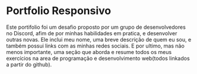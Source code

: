 # Portfolio Responsivo

Este portifolio foi um desafio proposto por um grupo de desenvolvedores no Discord, afim de por minhas habilidades em pratica, e desenvolver outras novas. Ele inclui meu nome, uma breve descrição de quem eu sou, e também possui links com as minhas redes sociais. E por ultimo, mas não menos importante, uma seção que aborda e resume todos os meus exercícios na area de programação e desenvolvimento web(todos linkados a partir do github).
